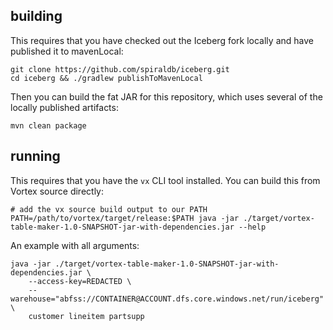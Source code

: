 ## building

This requires that you have checked out the Iceberg fork locally and have published it to mavenLocal:

```
git clone https://github.com/spiraldb/iceberg.git
cd iceberg && ./gradlew publishToMavenLocal
```

Then you can build the fat JAR for this repository, which uses several of the locally published artifacts:

```
mvn clean package
```

## running

This requires that you have the `vx` CLI tool installed. You can build this from Vortex source directly:


```
# add the vx source build output to our PATH
PATH=/path/to/vortex/target/release:$PATH java -jar ./target/vortex-table-maker-1.0-SNAPSHOT-jar-with-dependencies.jar --help
```

An example with all arguments:

```
java -jar ./target/vortex-table-maker-1.0-SNAPSHOT-jar-with-dependencies.jar \
    --access-key=REDACTED \
    --warehouse="abfss://CONTAINER@ACCOUNT.dfs.core.windows.net/run/iceberg" \
    customer lineitem partsupp
```
